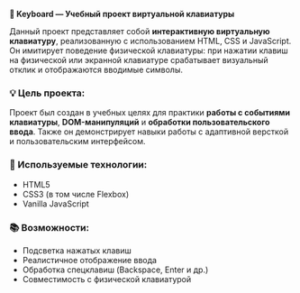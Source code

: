 **🎹 Keyboard — Учебный проект виртуальной клавиатуры**

Данный проект представляет собой **интерактивную виртуальную клавиатуру**, реализованную с использованием HTML, CSS и JavaScript. Он имитирует поведение физической клавиатуры: при нажатии клавиш на физической или экранной клавиатуре срабатывает визуальный отклик и отображаются вводимые символы.

### 💡 Цель проекта:

Проект был создан в учебных целях для практики **работы с событиями клавиатуры**, **DOM-манипуляций** и **обработки пользовательского ввода**. Также он демонстрирует навыки работы с адаптивной версткой и пользовательским интерфейсом.

### 🔧 Используемые технологии:

* HTML5
* CSS3 (в том числе Flexbox)
* Vanilla JavaScript

### 📚 Возможности:

* Подсветка нажатых клавиш
* Реалистичное отображение ввода
* Обработка спецклавиш (Backspace, Enter и др.)
* Совместимость с физической клавиатурой
